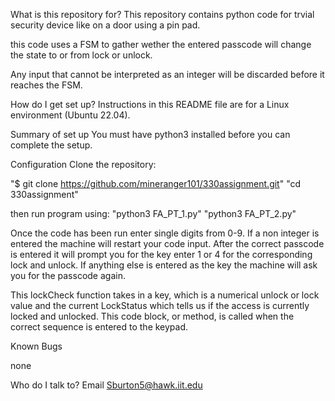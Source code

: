 What is this repository for?
  This repository contains python code for trvial security device like on a door using a pin pad.
  
  this code uses a FSM to gather wether the entered passcode will change the state to or from lock or unlock.

  Any input that cannot be interpreted as an integer will be discarded before it reaches the FSM.

How do I get set up?
  Instructions in this README file are for a Linux environment (Ubuntu 22.04).

Summary of set up
  You must have python3 installed before you can complete the setup.

Configuration
  Clone the repository:

   "$ git clone https://github.com/mineranger101/330assignment.git"
   "cd 330assignment"

  then run program using:
   "python3 FA_PT_1.py"
   "python3 FA_PT_2.py"

 Once the code has been run enter single digits from 0-9. If a non integer is entered the machine will restart your code input. After the correct passcode is entered    it will prompt you for the key enter 1 or 4 for the corresponding lock and unlock. If anything else is entered as the key the machine will ask you for the passcode   again.

   This lockCheck function takes in a key, which is a numerical unlock or lock value and the current LockStatus which tells us if the access is currently locked and unlocked. This code block, or method, is called when the correct sequence is entered to the keypad.

Known Bugs

   none



Who do I talk to?
   Email Sburton5@hawk.iit.edu

